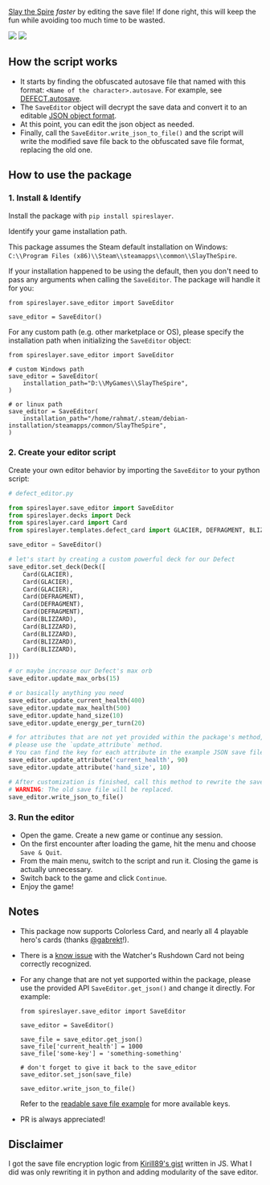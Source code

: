 [Slay the Spire](https://store.steampowered.com/app/646570/Slay_the_Spire/) _faster_ by editing the save file! If done right, this will keep the fun while avoiding 
too much time to be wasted.

![](assets/result-2.jpg)
![](assets/result-1.jpg)

## How the script works
- It starts by finding the obfuscated autosave file that named with this format: `<Name of the character>.autosave`. For example, see [DEFECT.autosave](example/DEFECT.autosave).
- The `SaveEditor` object will decrypt the save data and convert it to an editable [JSON object format](example/readable_save_file.json).
- At this point, you can edit the json object as needed.
- Finally, call the `SaveEditor.write_json_to_file()` and the script will write the modified save file back to the obfuscated save file format, replacing the old one.

## How to use the package

### 1. Install & Identify

Install the package with `pip install spireslayer`.

Identify your game installation path.

This package assumes the Steam default installation on Windows: `C:\\Program Files (x86)\\Steam\\steamapps\\common\\SlayTheSpire`.

If your installation happened to be using the default, then you don't need to pass any arguments when calling the `SaveEditor`. 
The package will handle it for you:

```python3
from spireslayer.save_editor import SaveEditor

save_editor = SaveEditor()
```

For any custom path (e.g. other marketplace or OS), please specify the installation path when initializing the `SaveEditor` object:

```python3
from spireslayer.save_editor import SaveEditor

# custom Windows path
save_editor = SaveEditor(
    installation_path="D:\\MyGames\\SlayTheSpire",
)

# or linux path
save_editor = SaveEditor(
    installation_path="/home/rahmat/.steam/debian-installation/steamapps/common/SlayTheSpire",
)
```

### 2. Create your editor script

Create your own editor behavior by importing the `SaveEditor` to your python script:

```python
# defect_editor.py

from spireslayer.save_editor import SaveEditor
from spireslayer.decks import Deck
from spireslayer.card import Card
from spireslayer.templates.defect_card import GLACIER, DEFRAGMENT, BLIZZARD

save_editor = SaveEditor()

# let's start by creating a custom powerful deck for our Defect
save_editor.set_deck(Deck([
    Card(GLACIER),
    Card(GLACIER),
    Card(GLACIER),
    Card(DEFRAGMENT),
    Card(DEFRAGMENT),
    Card(DEFRAGMENT),
    Card(BLIZZARD),
    Card(BLIZZARD),
    Card(BLIZZARD),
    Card(BLIZZARD),
    Card(BLIZZARD),
]))

# or maybe increase our Defect's max orb
save_editor.update_max_orbs(15)

# or basically anything you need
save_editor.update_current_health(400)
save_editor.update_max_health(500)
save_editor.update_hand_size(10)
save_editor.update_energy_per_turn(20)

# for attributes that are not yet provided within the package's method,
# please use the `update_attribute` method.
# You can find the key for each attribute in the example JSON save file provided in this project
save_editor.update_attribute('current_health', 90)
save_editor.update_attribute('hand_size', 10)

# After customization is finished, call this method to rewrite the save data back to the original place.
# WARNING: The old save file will be replaced.
save_editor.write_json_to_file()
```

### 3. Run the editor

- Open the game. Create a new game or continue any session. 
- On the first encounter after loading the game, hit the menu and choose `Save & Quit`.
- From the main menu, switch to the script and run it. Closing the game is actually unnecessary.
- Switch back to the game and click `Continue`. 
- Enjoy the game!

## Notes
- This package now supports Colorless Card, and nearly all 4 playable hero's cards (thanks [@gabrekt](https://github.com/gabrekt)!).
- There is a [know issue](https://github.com/rahmatnazali/spireslayer/issues/13) with the Watcher's Rushdown Card not being correctly recognized.
- For any change that are not yet supported within the package, please use the provided API `SaveEditor.get_json()` and 
change it directly.
For example:

    ```python3
    from spireslayer.save_editor import SaveEditor
    
    save_editor = SaveEditor()
    
    save_file = save_editor.get_json()
    save_file['current_health'] = 1000
    save_file['some-key'] = 'something-something'
    
    # don't forget to give it back to the save_editor
    save_editor.set_json(save_file)
    
    save_editor.write_json_to_file()
    ```

    Refer to the [readable save file example](example/readable_save_file.json) for more available keys.

- PR is always appreciated!

## Disclaimer

I got the save file encryption logic from [Kirill89's gist](https://gist.github.com/Kirill89/514edad0ac80af7dfc036871ccf0f877) written in JS. 
What I did was only rewriting it in python and adding modularity of the save editor.
